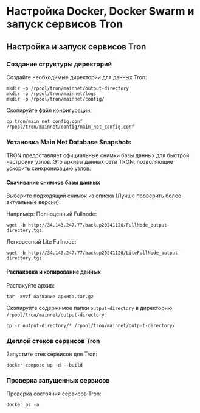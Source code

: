 # Настройка Docker, Docker Swarm и запуск сервисов Tron

## Настройка и запуск сервисов Tron

### Создание структуры директорий
Создайте необходимые директории для данных Tron:
``` 
mkdir -p /rpool/tron/mainnet/output-directory
mkdir -p /rpool/tron/mainnet/logs
mkdir -p /rpool/tron/mainnet/config/
``` 

Скопируйте файл конфигурации:
``` 
cp tron/main_net_config.conf /rpool/tron/mainnet/config/main_net_config.conf
``` 

### Установка Main Net Database Snapshots
TRON предоставляет официальные снимки базы данных для быстрой настройки узлов. Это архивы данных сети TRON, позволяющие ускорить синхронизацию узлов.

#### Скачивание снимков базы данных
Выберите подходящий снимок из списка (Лучше проверить более актуальные версии):

Например:
Полноценный Fullnode:
``` 
wget -b http://34.143.247.77/backup20241120/FullNode_output-directory.tgz
``` 

Легковесный Lite Fullnode:
``` 
wget -b http://34.143.247.77/backup20241120/LiteFullNode_output-directory.tgz 
``` 

#### Распаковка и копирование данных
Распакуйте архив:
``` 
tar -xvzf название-архива.tar.gz
``` 

Скопируйте содержимое папки `output-directory` в директорию `/rpool/tron/mainnet/output-directory`:
``` 
cp -r output-directory/* /rpool/tron/mainnet/output-directory/
``` 

### Деплой стеков сервисов Tron
Запустите стек сервисов для Tron:
``` 
docker-compose up -d --build
``` 

### Проверка запущенных сервисов

Проверка состояния сервисов Tron:
``` 
docker ps -a
``` 
